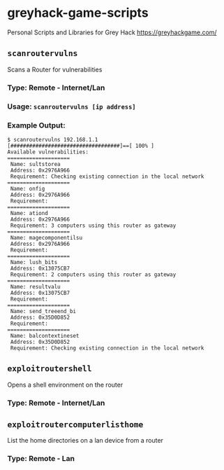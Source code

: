 # greyhack-game-scripts
Personal Scripts and Libraries for Grey Hack https://greyhackgame.com/

## `scanroutervulns`

Scans a Router for vulnerabilities

### Type: Remote - Internet/Lan

### Usage: `scanroutervulns [ip address]`

### Example Output:

```
$ scanroutervulns 192.168.1.1
[###################################]==[ 100% ]
Available vulnerabilities:
====================
 Name: sultstorea
 Address: 0x2976A966
 Requirement: Checking existing connection in the local network
====================
 Name: onfig
 Address: 0x2976A966
 Requirement: 
====================
 Name: ationd
 Address: 0x2976A966
 Requirement: 3 computers using this router as gateway
====================
 Name: magecomponentilsu
 Address: 0x2976A966
 Requirement: 
====================
 Name: lush_bits
 Address: 0x13075CB7
 Requirement: 2 computers using this router as gateway
====================
 Name: resultvalu
 Address: 0x13075CB7
 Requirement: 
====================
 Name: send_treeend_bi
 Address: 0x35D0D852
 Requirement: 
====================
 Name: balcontextineset
 Address: 0x35D0D852
 Requirement: Checking existing connection in the local network
```

## `exploitroutershell`

Opens a shell environment on the router

### Type: Remote - Internet/Lan

## `exploitroutercomputerlisthome`

List the home directories on a lan device from a router

### Type: Remote - Lan
